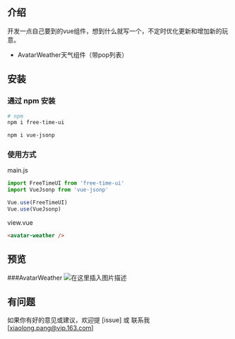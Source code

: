 ## 介绍

开发一点自己要到的vue组件，想到什么就写一个，不定时优化更新和增加新的玩意。
- AvatarWeather天气组件（带pop列表）

## 安装

###  通过 npm 安装 


```bash
# npm
npm i free-time-ui

npm i vue-jsonp
```
###  使用方式
main.js
```javascript
import FreeTimeUI from 'free-time-ui'
import VueJsonp from 'vue-jsonp'

Vue.use(FreeTimeUI)
Vue.use(VueJsonp)
```
view.vue
```html
<avatar-weather />
```
## 预览
###AvatarWeather
![在这里插入图片描述](https://s2.ax1x.com/2019/07/17/ZLADoV.gif)

## 有问题

如果你有好的意见或建议，欢迎提 [issue] 或 联系我[xiaolong.pang@vip.163.com]
